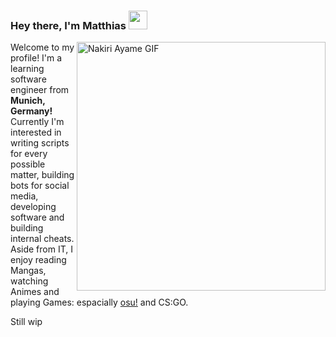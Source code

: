<!-- Inspired by @vbe0201 (https://github.com/vbe0201/) <3 -->
### Hey there, I'm Matthias <img src="media.giphy.com/media/hvRJCLFzcasrR4ia7z/giphy.gif" width="30px">


<img align="right" alt="Nakiri Ayame GIF" src="https://i.redd.it/e4ojwd4y6ch51.gif" width="398px">

Welcome to my profile! I'm a learning software engineer from **Munich, Germany!** Currently I'm interested 
in writing scripts for every possible matter, building bots for social media, developing software and 
building internal cheats. Aside from IT, I enjoy reading Mangas, watching Animes and playing Games: espacially 
<a href="https://osu.ppy.sh/users/Wambosu">osu!</a> and CS:GO.


Still wip

<!--
**byWambo/byWambo** is a ✨ _special_ ✨ repository because its `README.md` (this file) appears on your GitHub profile.

Here are some ideas to get you started:

- 🔭 I’m currently working on ...
- 🌱 I’m currently learning ...
- 👯 I’m looking to collaborate on ...
- 🤔 I’m looking for help with ...
- 💬 Ask me about ...
- 📫 How to reach me: ...
- 😄 Pronouns: ...
- ⚡ Fun fact: ...
-->
